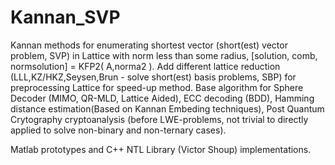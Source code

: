 # Kannan_SVP
Kannan methods for enumerating shortest vector (short(est) vector problem, SVP) in Lattice with norm less than some radius,  [solution, comb, normsolution]  = KFP2( A,norma2 ). Add different lattice reduction (LLL,KZ/HKZ,Seysen,Brun - solve short(est) basis problems, SBP) for preprocessing Lattice for speed-up method. Base algorithm for Sphere Decoder (MIMO, QR-MLD, Lattice Aided), ECC decoding (BDD), Hamming distance estimation(Based on Kannan Embeding techniques), Post Quantum Crytography cryptoanalysis (before LWE-problems, not trivial to directly applied to solve non-binary and non-ternary cases).

Matlab prototypes and C++ NTL Library (Victor Shoup) implementations.
